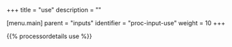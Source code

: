 +++
title = "use"
description = ""

[menu.main]
parent = "inputs"
identifier = "proc-input-use"
weight = 10
+++

{{% processordetails use %}}